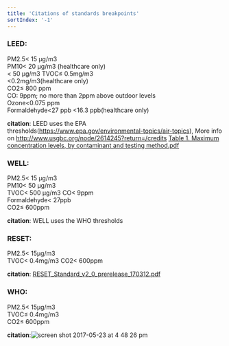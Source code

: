 ```yaml
---
title: 'Citations of standards breakpoints'
sortIndex: '-1'
---
```

### LEED:  
PM2.5< 15 μg/m3  
PM10< 20 μg/m3 (healthcare only)  
         < 50 μg/m3
TVOC≤ 0.5mg/m3  
          <0.2mg/m3(healthcare only)  
CO2≤ 800 ppm  
CO: 9ppm; no more than 2ppm above outdoor levels  
Ozone<0.075 ppm  
Formaldehyde<27 ppb
                        <16.3 ppb(healthcare only)  

**citation**: LEED uses the EPA thresholds(https://www.epa.gov/environmental-topics/air-topics),   More info on http://www.usgbc.org/node/2614245?return=/credits
[Table 1. Maximum concentration levels, by contaminant and testing method.pdf](https://github.com/rdd-giga/qlear-issues/files/1021403/Table.1.Maximum.concentration.levels.by.contaminant.and.testing.method.pdf)

### WELL:  
PM2.5< 15 μg/m3  
PM10< 50  μg/m3  
TVOC< 500 μg/m3 
CO< 9ppm  
Formaldehyde< 27ppb  
CO2≤ 600ppm  

**citation**: WELL uses the WHO thresholds

### RESET:  
PM2.5< 15μg/m3   
TVOC< 0.4mg/m3
CO2< 600ppm  

**citation**: [RESET_Standard_v2_0_prerelease_170312.pdf](https://github.com/rdd-giga/qlear-issues/files/1021486/RESET_Standard_v2_0_prerelease_170312.pdf)

### WHO:  
PM2.5< 15μg/m3  
TVOC≤ 0.4mg/m3  
CO2≤ 600ppm

**citation**:![screen shot 2017-05-23 at 4 48 26 pm](https://cloud.githubusercontent.com/assets/26155270/26346088/af001504-3fd7-11e7-9ae2-9aa2ccaf4842.png)
